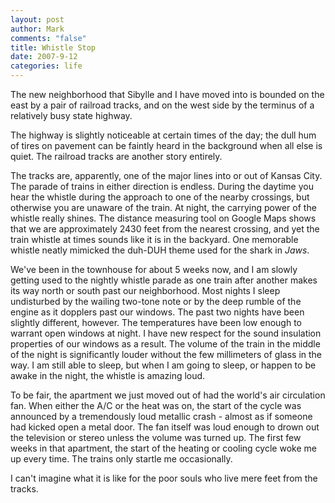 ```yaml
--- 
layout: post
author: Mark
comments: "false"
title: Whistle Stop
date: 2007-9-12
categories: life
---
```

The new neighborhood that Sibylle and I have moved into is bounded on the east by a pair of railroad tracks, and on the west side by the terminus of a relatively busy state highway.

The highway is slightly noticeable at certain times of the day; the dull hum of tires on pavement can be faintly heard in the background when all else is quiet.  The railroad tracks are another story entirely.

The tracks are, apparently, one of the major lines into or out of Kansas City.  The parade of trains in either direction is endless.  During the daytime you hear the whistle during the approach to one of the nearby crossings, but otherwise you are unaware of the train.  At night, the carrying power of the whistle really shines.  The distance measuring tool on Google Maps shows that we are approximately 2430 feet from the nearest crossing, and yet the train whistle at times sounds like it is in the backyard.  One memorable whistle neatly mimicked the duh-DUH theme used for the shark in <i>Jaws</i>.

We've been in the townhouse for about 5 weeks now, and I am slowly getting used to the nightly whistle parade as one train after another makes its way north or south past our neighborhood.  Most nights I sleep undisturbed by the wailing two-tone note or by the deep rumble of the engine as it dopplers past our windows.  The past two nights have been slightly different, however.  The temperatures have been low enough to warrant open windows at night.  I have new respect for the sound insulation properties of our windows as a result.  The volume of the train in the middle of the night is significantly louder without the few  millimeters of glass in the way.  I am still able to sleep, but when I am going to sleep, or happen to be awake in the night, the whistle is amazing loud.

To be fair, the apartment we just moved out of had the world's air circulation fan.  When either the A/C or the heat was on, the start of the cycle was announced by a tremendously loud metallic crash - almost as if someone had kicked open a metal door.  The fan itself was loud enough to drown out the television or stereo unless the volume was turned up.  The first few weeks in that apartment, the start of the heating or cooling cycle woke me up every time.  The trains only startle me occasionally.

I can't imagine what it is like for the poor souls who live mere feet from the tracks.
